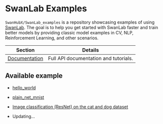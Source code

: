 # SwanLab Examples

`SwanHubX/SwanLab_examples` is a repository showcasing examples of using [SwanLab](https://github.com/swanhubx/swanlab). The goal is to help you get started with SwanLab faster and train better models by providing classic model examples in CV, NLP, Reinforcement Learning, and other scenarios.



| Section                                                      | Details                               |
| ------------------------------------------------------------ | ------------------------------------- |
| [Documentation](https://geektechstudio.feishu.cn/wiki/space/7310593325374013444?ccm_open_type=lark_wiki_spaceLink&open_tab_from=wiki_home) | Full APl documentation and tutorials. |



## Available example
- [hello_world](https://github.com/SwanHubX/SwanLab-examples/tree/main/Hello_World)

- [plain_net_mnist](https://github.com/SwanHubX/SwanLab-examples/tree/main/plain_net_mnist)

- [Image classification (ResNet) on the cat and dog dataset](https://github.com/SwanHubX/SwanLab-examples/tree/main/resnet50_cats_vs_dogs)

- Updating...

